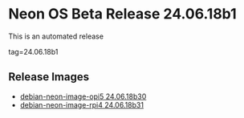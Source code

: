 # Neon OS Beta Release 24.06.18b1
This is an automated release

tag=24.06.18b1

## Release Images
- [debian-neon-image-opi5 24.06.18b30](https://download.neonaiservices.com/neon_os/core/rpi4/dev/debian-neon-image-rpi4_2024-06-18_11_58.img.xz)
- [debian-neon-image-rpi4 24.06.18b31](https://download.neonaiservices.com/neon_os/core/rpi4/dev/debian-neon-image-rpi4_2024-06-18_11_58.img.xz)

